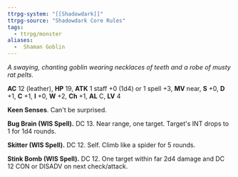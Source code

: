 ```yaml
---
ttrpg-system: "[[Shadowdark]]"
ttrpg-source: "Shadowdark Core Rules"
tags:
  - ttrpg/monster
aliases:
  -  Shaman Goblin
---
```


_A swaying, chanting goblin wearing necklaces of teeth and a robe of musty rat pelts._

**AC** 12 (leather), **HP** 19, **ATK** 1 staff +0 (1d4) or 1 spell +3, **MV** near, **S** +0, **D** +1, **C** +1, **I** +0, **W** +2, **Ch** +1, **AL** C, **LV** 4

**Keen Senses**. Can't be surprised. 

**Bug Brain (WIS Spell).** DC 13. Near range, one target. Target's INT drops to 1 for 1d4 rounds. 

**Skitter (WIS Spell).** DC 12. Self. Climb like a spider for 5 rounds. 

**Stink Bomb (WIS Spell).** DC 12. One target within far 2d4 damage and DC 12 CON or DISADV on next check/attack.

